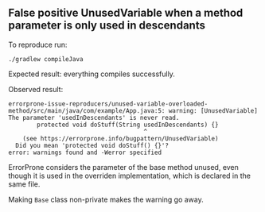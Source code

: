 ## False positive UnusedVariable when a method parameter is only used in descendants

To reproduce run:
```
./gradlew compileJava
```

Expected result: everything compiles successfully.

Observed result: 

```
errorprone-issue-reproducers/unused-variable-overloaded-method/src/main/java/com/example/App.java:5: warning: [UnusedVariable] The parameter 'usedInDescendants' is never read.
        protected void doStuff(String usedInDescendants) {}
                                      ^
    (see https://errorprone.info/bugpattern/UnusedVariable)
  Did you mean 'protected void doStuff() {}'?
error: warnings found and -Werror specified
```


ErrorProne considers the parameter of the base method unused, even though it is used in the overriden implementation, which is declared in the same file.

Making `Base` class non-private makes the warning go away.